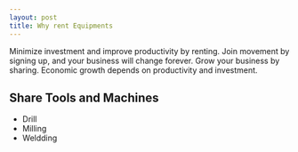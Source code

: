 ```yaml
---
layout: post
title: Why rent Equipments
---
```


Minimize investment and improve productivity by renting. Join movement by signing up,
and your business will change forever.
Grow your business by sharing. Economic growth depends on productivity and investment.

## Share Tools and Machines

- Drill
- Milling
- Weldding
